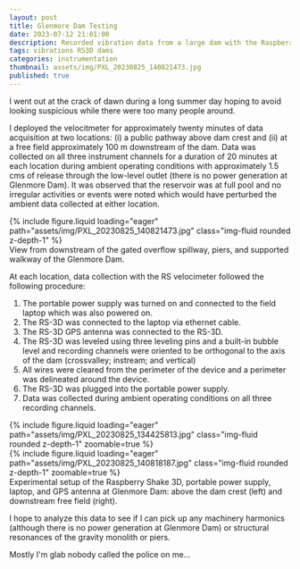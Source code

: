 ```yaml
---
layout: post
title: Glenmore Dam Testing
date: 2023-07-12 21:01:00
description: Recorded vibration data from a large dam with the Raspberry Shake
tags: vibrations RS3D dams
categories: instrumentation
thumbnail: assets/img/PXL_20230825_140821473.jpg
published: true
---
```


I went out at the crack of dawn during a long summer day hoping to avoid looking suspicious while there were too many people around.

I deployed the velocitmeter for approximately twenty minutes of data acquisition at two locations: (i) a public pathway above dam crest and (ii) at a free field approximately 100 m downstream of the dam. Data was collected on all three instrument channels for a duration of 20 minutes at each location during ambient operating conditions with approximately 1.5 cms of release through the low-level outlet (there is no power generation at Glenmore Dam). It was observed that the reservoir was at full pool and no irregular activities or events were noted which would have perturbed the ambient data collected at either location. 

<div class="row mt-3">
    <div class="col-sm mt-3 mt-md-0">
        {% include figure.liquid loading="eager" path="assets/img/PXL_20230825_140821473.jpg" class="img-fluid rounded z-depth-1" %}
    </div>
</div>
<div class="caption">
    View from downstream of the gated overflow spillway, piers, and supported walkway of the Glenmore Dam.
</div>

At each location, data collection with the RS velocimeter followed the following procedure:

1.	The portable power supply was turned on and connected to the field laptop which was also powered on.
2.	The RS-3D was connected to the laptop via ethernet cable.
3.	The RS-3D GPS antenna was connected to the RS-3D.
4.	The RS-3D was leveled using three leveling pins and a built-in bubble level and recording channels were oriented to be orthogonal to the axis of the dam (crossvalley; instream; and vertical)
5.	All wires were cleared from the perimeter of the device and a perimeter was delineated around the device.
6.	The RS-3D was plugged into the portable power supply.
7.	Data was collected during ambient operating conditions on all three recording channels.

<div class="row mt-3">
    <div class="col-sm mt-3 mt-md-0">
        {% include figure.liquid loading="eager" path="assets/img/PXL_20230825_134425813.jpg" class="img-fluid rounded z-depth-1" zoomable=true %}
    </div>
    <div class="col-sm mt-3 mt-md-0">
        {% include figure.liquid loading="eager" path="assets/img/PXL_20230825_140818187.jpg" class="img-fluid rounded z-depth-1" zoomable=true %}
    </div>
</div>
<div class="caption">
    Experimental setup of the Raspberry Shake 3D, portable power supply, laptop, and GPS antenna at Glenmore Dam: above the dam crest (left) and downstream free field (right).
</div>

I hope to analyze this data to see if I can pick up any machinery harmonics (although there is no power generation at Glenmore Dam) or structural resonances of the gravity monolith or piers.

Mostly I'm glab nobody called the police on me...
